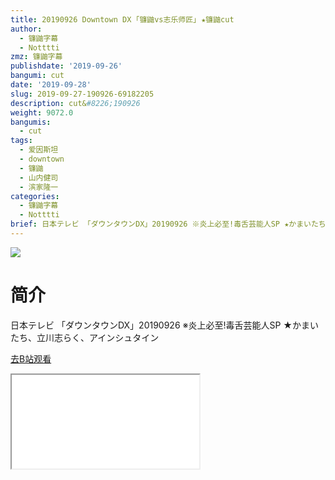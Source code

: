 ```yaml
---
title: 20190926 Downtown DX ｢镰鼬vs志乐师匠｣ ★镰鼬cut
author:
  - 镰鼬字幕
  - Notttti
zmz: 镰鼬字幕
publishdate: '2019-09-26'
bangumi: cut
date: '2019-09-28'
slug: 2019-09-27-190926-69182205
description: cut&#8226;190926
weight: 9072.0
bangumis:
  - cut
tags:
  - 爱因斯坦
  - downtown
  - 镰鼬
  - 山内健司
  - 滨家隆一
categories:
  - 镰鼬字幕
  - Notttti
brief: 日本テレビ 「ダウンタウンDX」20190926 ※炎上必至!毒舌芸能人SP ★かまいたち、立川志らく、アインシュタイン
---
```

![](https://raw.githubusercontent.com/tcgriffith/owaraisite/master/static/tmpimg/c8237490a8e95b9408a85ed808b484d37181da64.jpg.480.jpg)
# 简介  
日本テレビ
「ダウンタウンDX」20190926
※炎上必至!毒舌芸能人SP
★かまいたち、立川志らく、アインシュタイン  

[去B站观看](https://www.bilibili.com/video/av69182205/)
<div class ="resp-container"><iframe class="testiframe" src="//player.bilibili.com/player.html?aid=69182205"", scrolling="no", allowfullscreen="true" > </iframe></div> 
